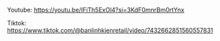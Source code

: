 Youtube: https://youtu.be/IFiTh5ExOl4?si=3KdF0mnrBm0rtYnx

Tiktok: https://www.tiktok.com/@banlinhkienretail/video/7432662851560557831

